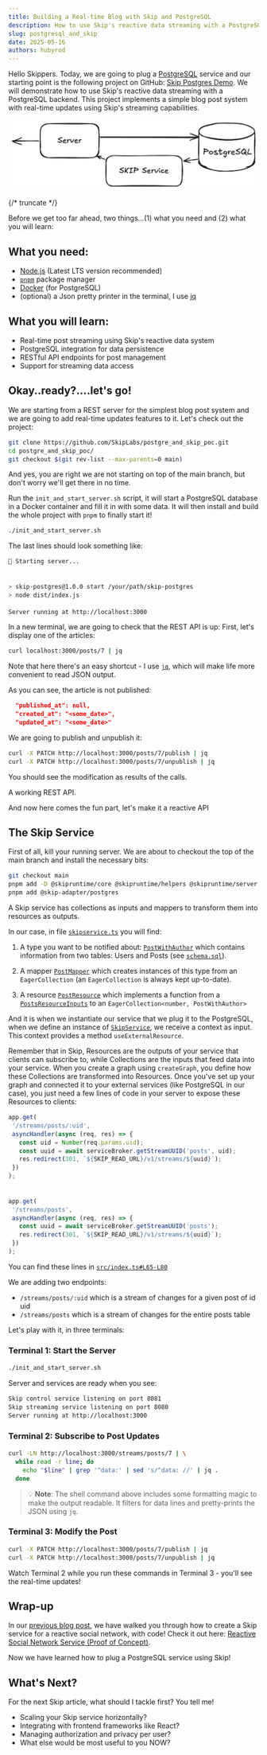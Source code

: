 ```yaml
---
title: Building a Real-time Blog with Skip and PostgreSQL
description: How to use Skip's reactive data streaming with a PostgreSQL backend
slug: postgresql_and_skip
date: 2025-05-16
authors: hubyrod
---
```


Hello Skippers. Today, we are going to plug a [PostgreSQL](https://www.postgresql.org/) service and our starting point is the following project on GitHub: [Skip Postgres Demo](https://github.com/SkipLabs/postgre_and_skip_poc). We will demonstrate how to use Skip's reactive data streaming with a PostgreSQL backend. This project implements a simple blog post system with real-time updates using Skip's streaming capabilities.

![PostgreSQL and Skip Service](./assets/postgre_and_skip.png)

{/* truncate */}

Before we get too far ahead, two things…(1) what you need and (2) what you will learn: 

## What you need: 

- [Node.js](https://nodejs.org/en) (Latest LTS version recommended)
- [`pnpm`](https://pnpm.io/) package manager
- [Docker](https://www.docker.com/) (for PostgreSQL)
- (optional) a Json pretty printer in the terminal, I use [jq](https://jqlang.org/)

## What you will learn:

- Real-time post streaming using Skip's reactive data system
- PostgreSQL integration for data persistence
- RESTful API endpoints for post management
- Support for streaming data access

## Okay..ready?….let's go!

We are starting from a REST server for the simplest blog post system and we are going to add real-time updates features to it.
Let's check out the project: 
```bash
git clone https://github.com/SkipLabs/postgre_and_skip_poc.git
cd postgre_and_skip_poc/
git checkout $(git rev-list --max-parents=0 main)
```

And yes, you are right we are not starting on top of the main branch, but don't worry we'll get there in no time.


Run the `init_and_start_server.sh` script, it will start a PostgreSQL database in a Docker container and fill it in with some data. It will then install and build the whole project with `pnpm` to finally start it! 

```bash
./init_and_start_server.sh
```

The last lines should look something like:

```bash
🚀 Starting server...


> skip-postgres@1.0.0 start /your/path/skip-postgres
> node dist/index.js

Server running at http://localhost:3000

```

In a new terminal, we are going to check that the REST API is up:
First, let's display one of the articles: 

```bash
curl localhost:3000/posts/7 | jq
```

Note that here there's an easy shortcut - I use [`jq`](https://jqlang.org/), which will make life more convenient to read JSON output.

As you can see, the article is not published: 
```json
  "published_at": null,
  "created_at": "<some_date>",
  "updated_at": "<some_date>"
```
We are going to publish and unpublish it:

```bash
curl -X PATCH http://localhost:3000/posts/7/publish | jq
curl -X PATCH http://localhost:3000/posts/7/unpublish | jq
```

You should see the modification as results of the calls. 

A working REST API. 

And now here comes the fun part, let's make it a reactive API

## The Skip Service

First of all, kill your running server.
We are about to checkout the top of the main branch and install the necessary bits: 

```bash
git checkout main
pnpm add -D @skipruntime/core @skipruntime/helpers @skipruntime/server
pnpm add @skip-adapter/postgres
```

A Skip service has collections as inputs and mappers to transform them into resources as outputs. 

In our case, in file [`skipservice.ts`](https://github.com/SkipLabs/postgre_and_skip_poc/blob/main/src/skipservice.ts) you will find: 

1. A type you want to be notified about: [`PostWithAuthor`](https://github.com/SkipLabs/postgre_and_skip_poc/blob/main/src/skipservice.ts#L16-L29) which contains information from two tables: Users and Posts (see [`schema.sql`](https://github.com/SkipLabs/postgre_and_skip_poc/blob/main/src/db/schema.sql)).

2. A mapper [`PostMapper`](https://github.com/SkipLabs/postgre_and_skip_poc/blob/main/src/skipservice.ts#L32-L65) which creates instances of this type from an `EagerCollection` (an `EagerCollection` is always kept up-to-date).

3. A resource [`PostResource`](https://github.com/SkipLabs/postgre_and_skip_poc/blob/main/src/skipservice.ts#L73-L85) which implements a function from a [`PostsResourceInputs`](https://github.com/SkipLabs/postgre_and_skip_poc/blob/main/src/skipservice.ts#L67-L69) to an `EagerCollection<number, PostWithAuthor>`

And it is when we instantiate our service that we plug it to the PostgreSQL, when we define an instance of [`SkipService`](https://github.com/SkipLabs/reactive_social_network_service_poc/blob/main/src/skipservice.mts#L10-L19), we receive a context as input. This context provides a method `useExternalResource`. 

Remember that in Skip, Resources are the outputs of your service that clients can subscribe to, while Collections are the inputs that feed data into your service. When you create a graph using `createGraph`, you define how these Collections are transformed into Resources. Once you've set up your graph and connected it to your external services (like PostgreSQL in our case), you just need a few lines of code in your server to expose these Resources to clients: 

```typescript
app.get(
 '/streams/posts/:uid',
 asyncHandler(async (req, res) => {
   const uid = Number(req.params.uid);
   const uuid = await serviceBroker.getStreamUUID('posts', uid);
   res.redirect(301, `${SKIP_READ_URL}/v1/streams/${uuid}`);
 })
);


app.get(
 '/streams/posts',
 asyncHandler(async (req, res) => {
   const uuid = await serviceBroker.getStreamUUID('posts');
   res.redirect(301, `${SKIP_READ_URL}/v1/streams/${uuid}`);
 })
);
```

You can find these lines in [`src/index.ts#L65-L80`](https://github.com/SkipLabs/postgre_and_skip_poc/blob/main/src/index.ts#L65-L80)

We are adding two endpoints:
- `/streams/posts/:uid` which is a stream of changes for a given post of id uid
- `/streams/posts` which is a stream of changes for the entire posts table

Let's play with it, in three terminals: 

### Terminal 1: Start the Server
```bash
./init_and_start_server.sh
```

Server and services are ready when you see: 
```bash
Skip control service listening on port 8081
Skip streaming service listening on port 8080
Server running at http://localhost:3000
```

### Terminal 2: Subscribe to Post Updates
```bash
curl -LN http://localhost:3000/streams/posts/7 | \
  while read -r line; do
    echo "$line" | grep '^data:' | sed 's/^data: //' | jq .
  done
```
> 💡 **Note**: The shell command above includes some formatting magic to make the output readable. It filters for data lines and pretty-prints the JSON using `jq`.

### Terminal 3: Modify the Post
```bash
curl -X PATCH http://localhost:3000/posts/7/publish | jq
curl -X PATCH http://localhost:3000/posts/7/unpublish | jq
```

Watch Terminal 2 while you run these commands in Terminal 3 - you'll see the real-time updates!

## Wrap-up

In our [previous blog post](https://skiplabs.io/blog/reactive_social_network_service_poc), we have walked you through how to create a Skip service for a reactive social network, with code! Check it out here: [Reactive Social Network Service (Proof of Concept)](https://github.com/SkipLabs/reactive_social_network_service_poc). 

Now we have learned how to plug a PostgreSQL service using Skip! 

## What's Next?

For the next Skip article, what should I tackle first? You tell me!
- Scaling your Skip service horizontally?
- Integrating with frontend frameworks like React?
- Managing authorization and privacy per user?
- What else would be most useful to you NOW? 

